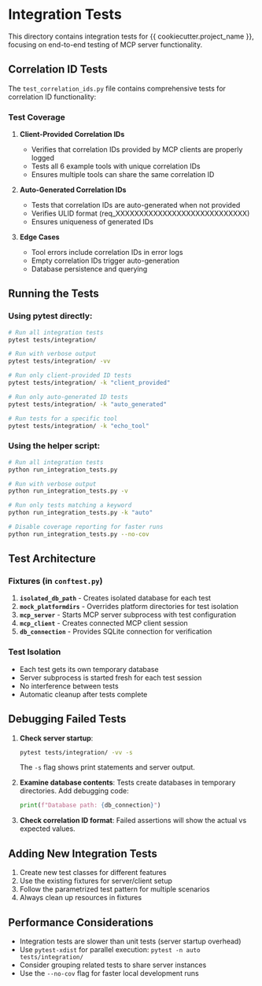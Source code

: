 # Integration Tests

This directory contains integration tests for {{ cookiecutter.project_name }}, focusing on end-to-end testing of MCP server functionality.

## Correlation ID Tests

The `test_correlation_ids.py` file contains comprehensive tests for correlation ID functionality:

### Test Coverage

1. **Client-Provided Correlation IDs**
   - Verifies that correlation IDs provided by MCP clients are properly logged
   - Tests all 6 example tools with unique correlation IDs
   - Ensures multiple tools can share the same correlation ID

2. **Auto-Generated Correlation IDs**
   - Tests that correlation IDs are auto-generated when not provided
   - Verifies ULID format (req_XXXXXXXXXXXXXXXXXXXXXXXXXXXX)
   - Ensures uniqueness of generated IDs

3. **Edge Cases**
   - Tool errors include correlation IDs in error logs
   - Empty correlation IDs trigger auto-generation
   - Database persistence and querying

## Running the Tests

### Using pytest directly:
```bash
# Run all integration tests
pytest tests/integration/

# Run with verbose output
pytest tests/integration/ -vv

# Run only client-provided ID tests
pytest tests/integration/ -k "client_provided"

# Run only auto-generated ID tests
pytest tests/integration/ -k "auto_generated"

# Run tests for a specific tool
pytest tests/integration/ -k "echo_tool"
```

### Using the helper script:
```bash
# Run all integration tests
python run_integration_tests.py

# Run with verbose output
python run_integration_tests.py -v

# Run only tests matching a keyword
python run_integration_tests.py -k "auto"

# Disable coverage reporting for faster runs
python run_integration_tests.py --no-cov
```

## Test Architecture

### Fixtures (in `conftest.py`)

1. **`isolated_db_path`** - Creates isolated database for each test
2. **`mock_platformdirs`** - Overrides platform directories for test isolation
3. **`mcp_server`** - Starts MCP server subprocess with test configuration
4. **`mcp_client`** - Creates connected MCP client session
5. **`db_connection`** - Provides SQLite connection for verification

### Test Isolation

- Each test gets its own temporary database
- Server subprocess is started fresh for each test session
- No interference between tests
- Automatic cleanup after tests complete

## Debugging Failed Tests

1. **Check server startup**:
   ```bash
   pytest tests/integration/ -vv -s
   ```
   The `-s` flag shows print statements and server output.

2. **Examine database contents**:
   Tests create databases in temporary directories. Add debugging code:
   ```python
   print(f"Database path: {db_connection}")
   ```

3. **Check correlation ID format**:
   Failed assertions will show the actual vs expected values.

## Adding New Integration Tests

1. Create new test classes for different features
2. Use the existing fixtures for server/client setup
3. Follow the parametrized test pattern for multiple scenarios
4. Always clean up resources in fixtures

## Performance Considerations

- Integration tests are slower than unit tests (server startup overhead)
- Use `pytest-xdist` for parallel execution: `pytest -n auto tests/integration/`
- Consider grouping related tests to share server instances
- Use the `--no-cov` flag for faster local development runs